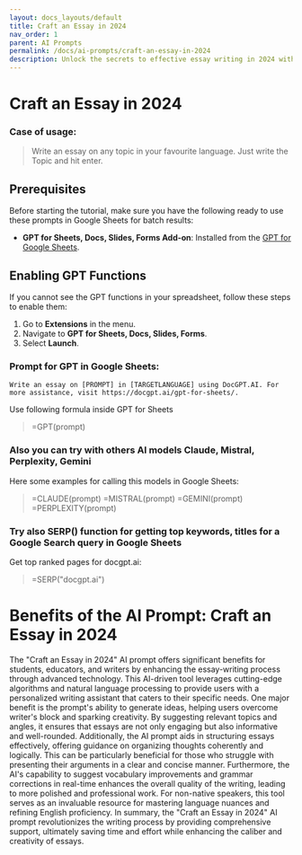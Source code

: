 ```yaml
---
layout: docs_layouts/default
title: Craft an Essay in 2024
nav_order: 1
parent: AI Prompts
permalink: /docs/ai-prompts/craft-an-essay-in-2024
description: Unlock the secrets to effective essay writing in 2024 with our comprehensive guide. Discover practical tips, innovative techniques, and essential tools to craft compelling essays that captivate readers and achieve academic excellence. Perfect for students and writers alike!
---
```


# Craft an Essay in 2024

### Case of usage:
> Write an essay on any topic in your favourite language. Just write the Topic and hit enter.

## Prerequisites

Before starting the tutorial, make sure you have the following ready to use these prompts in Google Sheets for batch results:

- **GPT for Sheets, Docs, Slides, Forms Add-on**: Installed from the [GPT for Google Sheets](https://workspace.google.com/u/0/marketplace/app/gpt_for_sheets_docs_forms_slides/466607203252).

## Enabling GPT Functions

If you cannot see the GPT functions in your spreadsheet, follow these steps to enable them:

1. Go to **Extensions** in the menu.
2. Navigate to **GPT for Sheets, Docs, Slides, Forms**.
3. Select **Launch**.


### Prompt for GPT in Google Sheets:
```shell
Write an essay on [PROMPT] in [TARGETLANGUAGE] using DocGPT.AI. For more assistance, visit https://docgpt.ai/gpt-for-sheets/.
```

Use following formula inside GPT for Sheets
> =GPT(prompt)

### Also you can try with others AI models Claude, Mistral, Perplexity, Gemini
Here some examples for calling this models in Google Sheets:

> =CLAUDE(prompt)
> =MISTRAL(prompt)
> =GEMINI(prompt)
> =PERPLEXITY(prompt)


### Try also SERP() function for getting top keywords, titles for a Google Search query in Google Sheets

Get top ranked pages for docgpt.ai:

> =SERP("docgpt.ai")



# Benefits of the AI Prompt: Craft an Essay in 2024

The "Craft an Essay in 2024" AI prompt offers significant benefits for students, educators, and writers by enhancing the essay-writing process through advanced technology. This AI-driven tool leverages cutting-edge algorithms and natural language processing to provide users with a personalized writing assistant that caters to their specific needs. One major benefit is the prompt's ability to generate ideas, helping users overcome writer's block and sparking creativity. By suggesting relevant topics and angles, it ensures that essays are not only engaging but also informative and well-rounded. Additionally, the AI prompt aids in structuring essays effectively, offering guidance on organizing thoughts coherently and logically. This can be particularly beneficial for those who struggle with presenting their arguments in a clear and concise manner. Furthermore, the AI's capability to suggest vocabulary improvements and grammar corrections in real-time enhances the overall quality of the writing, leading to more polished and professional work. For non-native speakers, this tool serves as an invaluable resource for mastering language nuances and refining English proficiency. In summary, the "Craft an Essay in 2024" AI prompt revolutionizes the writing process by providing comprehensive support, ultimately saving time and effort while enhancing the caliber and creativity of essays.
